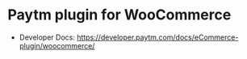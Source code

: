 # Paytm plugin for WooCommerce
* Developer Docs: https://developer.paytm.com/docs/eCommerce-plugin/woocommerce/
